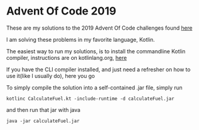 # Advent Of Code 2019

These are my solutions to the 2019 Advent Of Code challenges found [here](https://adventofcode.com)

I am solving these problems in my favorite language, Kotlin.

The easiest way to run my solutions, is to install the commandline Kotlin compiler, instructions are on kotlinlang.org, [here](https://kotlinlang.org/docs/tutorials/command-line.html)

If you have the CLI compiler installed, and just need a refresher on how to use it(like I usually do), here you go

To simply compile the solution into a self-contained .jar file, simply run

```kotlinc CalculateFuel.kt -include-runtime -d calculateFuel.jar```

and then run that jar with java

```java -jar calculateFuel.jar```
